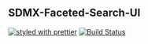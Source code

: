 ## SDMX-Faceted-Search-UI

[![styled with prettier](https://img.shields.io/badge/styled_with-prettier-ff69b4.svg)](https://github.com/prettier/prettier)
[![Build Status](https://travis-ci.org/redpelicans/sdmx-faceted-search-ui.svg?branch=develop)](https://travis-ci.org/redpelicans/sdmx-faceted-search-ui)

